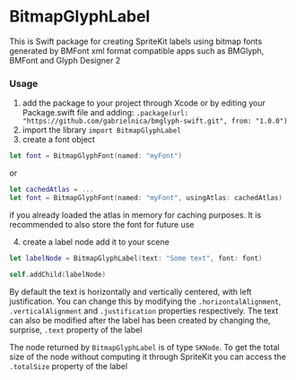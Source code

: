 # BitmapGlyphLabel

This is Swift package for creating SpriteKit labels using bitmap fonts generated by BMFont xml format compatible apps such as BMGlyph, BMFont and Glyph Designer 2

<h3>Usage</h3>

1. add the package to your project through Xcode or by editing your Package.swift file and adding:
`.package(url: "https://github.com/gabrielnica/bmglyph-swift.git", from: "1.0.0")`
2. import the library
`import BitmapGlyphLabel`
2. create a font object

```Swift
let font = BitmapGlyphFont(named: "myFont")
```
or

```Swift
let cachedAtlas = ...
let font = BitmapGlyphFont(named: "myFont", usingAtlas: cachedAtlas)
```

if you already loaded the atlas in memory for caching purposes. It is recommended to also store the font for future use

4. create a label node add it to your scene

```Swift
let labelNode = BitmapGlyphLabel(text: "Some text", font: font)

self.addChild(labelNode)
```

By default the text is horizontally and vertically centered, with left justification. You can change this by modifying the `.horizontalAlignment`, `.verticalAlignment` and `.justification` properties respectively. The text can also be modified after the label has been created by changing the, surprise, `.text` property of the label

The node returned by `BitmapGlyphLabel` is of type `SKNode`. To get the total size of the node without computing it through SpriteKit you can access the `.totalSize` property of the label
